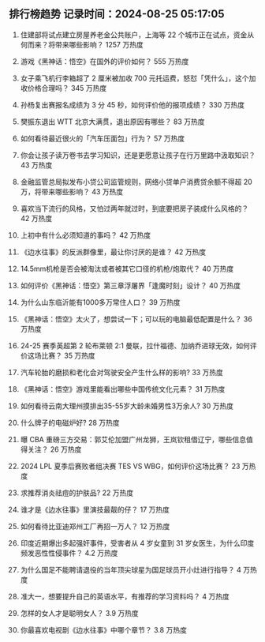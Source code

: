 
## 排行榜趋势 记录时间：2024-08-25 05:17:05
  
  1. 住建部将试点建立房屋养老金公共账户，上海等 22 个城市正在试点，资金从何而来？将带来哪些影响？ 1257 万热度
    
  2. 游戏《黑神话：悟空》在国外的评价如何？ 555 万热度
    
  3. 女子乘飞机行李箱超了 2 厘米被加收 700 元托运费，怒怼「凭什么」，这个加收价格合理吗？ 345 万热度
    
  4. 孙杨复出赛报名成绩为 3 分 45 秒，如何评价他的报项成绩？ 330 万热度
    
  5. 樊振东退出 ​​WTT 北京大满贯，退出原因有哪些？ 83 万热度
    
  6. 如何看待最近很火的「汽车压面包」行为？ 57 万热度
    
  7. 你会让孩子读万卷书去学习知识，还是更愿意让孩子在行万里路中汲取知识？ 43 万热度
    
  8. 金融监管总局拟发布小贷公司监管规则，网络小贷单户消费贷余额不得超 20 万，将带来哪些影响？ 43 万热度
    
  9. 喜欢当下流行的风格，又怕过两年就过时，到底要把房子装成什么风格的？ 42 万热度
    
  10. 上初中有什么必须知道的事吗？ 42 万热度
    
  11. 《边水往事》的反派群像里，最让你讨厌的是谁？ 42 万热度
    
  12. 14.5mm机枪是否会被淘汰或者被其它口径的机枪/炮取代？ 40 万热度
    
  13. 如何评价《黑神话：悟空》第三章浮屠界「逢魔时刻」设计？ 40 万热度
    
  14. 为什么山东临沂能有1000多万常住人口？ 39 万热度
    
  15. 《黑神话：悟空》太火了，想尝试一下；可以玩的电脑最低配置是什么？ 36 万热度
    
  16. 24-25 赛季英超第 2 轮布莱顿 2:1 曼联，拉什福德、加纳乔进球无效，如何评价这场比赛？ 35 万热度
    
  17. 汽车轮胎的磨损和老化会对驾驶安全产生什么样的影响? 33 万热度
    
  18. 《黑神话：悟空》游戏里能看出哪些中国传统文化元素？ 31 万热度
    
  19. 如何看待云南大理州摸排出35-55岁大龄未婚男性3万余人? 30 万热度
    
  20. 什么牌子的电磁炉好? 28 万热度
    
  21. 曝 CBA 重磅三方交易：郭艾伦加盟广州龙狮，王岚钦租借辽宁，哪些信息值得关注？ 26 万热度
    
  22. 2024 LPL 夏季后赛败者组决赛 TES VS WBG，如何评价这场比赛？ 23 万热度
    
  23. 求推荐消炎祛痘的护肤品? 22 万热度
    
  24. 谁才是《边水往事》里演技最靓的仔？ 17 万热度
    
  25. 如何看待比亚迪郑州工厂再招一万人？ 12 万热度
    
  26. 印度近期爆出多起强奸事件，受害者从 4 岁女童到 31 岁女医生，为什么印度频发恶性性侵事件？ 4.2 万热度
    
  27. 为什么国足不能聘请退役的当年顶尖球星为国足球员开小灶进行指导？ 4 万热度
    
  28. 准大一，想要提升自己的英语水平，有推荐的学习资料吗？ 4 万热度
    
  29. 怎样的女人才是聪明女人？ 3.9 万热度
    
  30. 你最喜欢电视剧《边水往事》中哪个章节？ 3.8 万热度
    